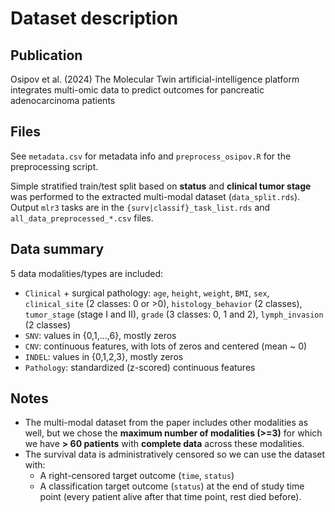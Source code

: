 # Dataset description

## Publication

Osipov et al. (2024) The Molecular Twin artificial-intelligence platform integrates multi-omic data to predict outcomes for pancreatic adenocarcinoma patients

## Files

See `metadata.csv` for metadata info and `preprocess_osipov.R` for the preprocessing script.

Simple stratified train/test split based on **status** and **clinical tumor stage** was performed to the extracted multi-modal dataset (`data_split.rds`).
Output `mlr3` tasks are in the `{surv|classif}_task_list.rds` and `all_data_preprocessed_*.csv` files.

## Data summary

5 data modalities/types are included:

- `Clinical` + surgical pathology: `age`, `height`, `weight`, `BMI`, `sex`, `clinical_site` (2 classes: 0 or >0), `histology_behavior` (2 classes), `tumor_stage` (stage I and II), `grade` (3 classes: 0, 1 and 2), `lymph_invasion` (2 classes)
- `SNV`: values in {0,1,...,6}, mostly zeros
- `CNV`: continuous features, with lots of zeros and centered (mean ~ 0)
- `INDEL`: values in {0,1,2,3}, mostly zeros
- `Pathology`: standardized (z-scored) continuous features

## Notes

- The multi-modal dataset from the paper includes other modalities as well, but we chose the **maximum number of modalities (>=3)** for which we have **> 60 patients** with **complete data** across these modalities.
- The survival data is administratively censored so we can use the dataset with:
  - A right-censored target outcome (`time`, `status`) 
  - A classification target outcome (`status`) at the end of study time point (every patient alive after that time point, rest died before).
